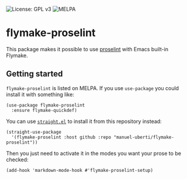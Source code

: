 ![License: GPL v3](https://img.shields.io/badge/License-GPL%20v3-blue.svg)
![MELPA](https://melpa.org/packages/flymake-proselint-badge.svg)

# flymake-proselint

This package makes it possible to use [proselint](http://proselint.com/) with Emacs built-in Flymake.

## Getting started

`flymake-proselint` is listed on MELPA. If you use `use-package` you could install
it with something like:

``` emacs-lisp
(use-package flymake-proselint
  :ensure flymake-quickdef)
```

You can use [`straight.el`](https://github.com/raxod502/straight.el) to install it from this repository instead:

``` emacs-lisp
(straight-use-package
  '(flymake-proselint :host github :repo "manuel-uberti/flymake-proselint"))
```

Then you just need to activate it in the modes you want your prose to be
checked:

``` emacs-lisp
(add-hook 'markdown-mode-hook #'flymake-proselint-setup)
```


